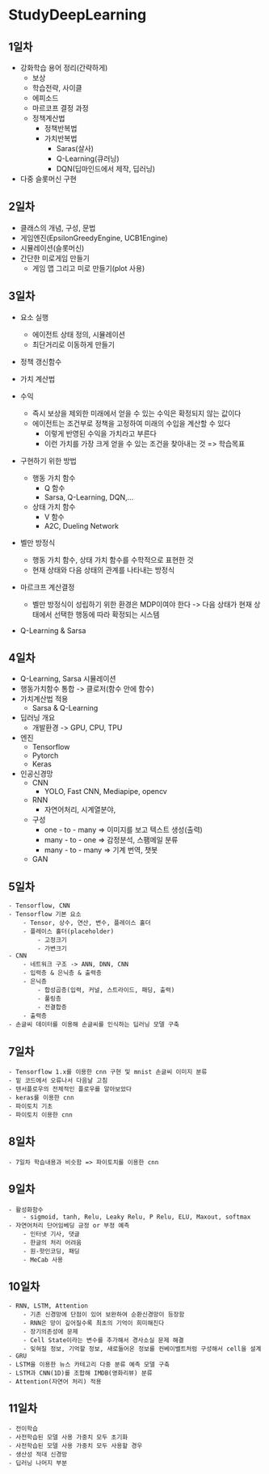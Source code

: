 # StudyDeepLearning

## 1일차
- 강화학습 용어 정리(간략하게)
    - 보상
    - 학습전략, 사이클
    - 에피소드
    - 마르코프 결정 과정
    - 정책계산법
        - 정책반복법
        - 가치반복법
            - Saras(살사)
            - Q-Learning(큐러닝)
            - DQN(딥마인드에서 제작, 딥러닝)
- 다중 슬롯머신 구현

## 2일차
- 클래스의 개념, 구성, 문법
- 게임엔진(EpsilonGreedyEngine, UCB1Engine)
- 시뮬레이션(슬롯머신)
- 간단한 미로게임 만들기
    - 게임 맵 그리고 미로 만들기(plot 사용)

## 3일차
- 요소 실행
    - 에이전트 상태 정의, 시뮬레이션
    - 최단거리로 이동하게 만들기
- 정책 갱신함수
- 가치 계산법

- 수익
    - 즉시 보상을 제외한 미래에서 얻을 수 있는 수익은 확정되지 않는 값이다
    - 에이전트는 조건부로 정책을 고정하여 미래의 수입을 계산할 수 있다
        - 이렇게 반영된 수익을 가치라고 부른다
        - 이런 가치를 가장 크게 얻을 수 있는 조건을 찾아내는 것 => 학습목표

- 구현하기 위한 방법
    - 행동 가치 함수
        - Q 함수
        - Sarsa, Q-Learning, DQN,...
    - 상태 가치 함수
        - V 함수
        - A2C, Dueling Network
- 벨만 방정식
    - 행동 가치 함수, 상태 가치 함수를 수학적으로 표현한 것
    - 현재 상태와 다음 상태의 관계를 나타내는 방정식
- 마르크프 계산결정
    - 벨만 방정식이 성립하기 위한 환경은 MDP이여야 한다 -> 다음 상태가 현재 상태에서 선택한 행동에 따라 확정되는 시스템
- Q-Learning & Sarsa

## 4일차
- Q-Learning, Sarsa 시뮬레이션
- 행동가치함수 통합 -> 클로저(함수 안에 함수)
- 가치계산법 적용
    - Sarsa & Q-Learning
- 딥러닝 개요
    - 개발환경 -> GPU, CPU, TPU
- 엔진
    - Tensorflow
    - Pytorch
    - Keras
- 인공신경망
    - CNN
        - YOLO, Fast CNN, Mediapipe, opencv
    - RNN
        - 자연어처리, 시계열분야, 
    - 구성
        - one - to - many => 이미지를 보고 텍스트 생성(출력)
        - many - to - one => 감정분석, 스팸메일 분류
        - many - to - many => 기계 번역, 챗봇
    - GAN 

## 5일차
    - Tensorflow, CNN
    - Tensorflow 기본 요소
        - Tensor, 상수, 연산, 변수, 플레이스 홀더
        - 플레이스 홀더(placeholder)
            - 고정크기
            - 가변크기
    - CNN
        - 네트워크 구조 -> ANN, DNN, CNN
        - 입력층 & 은닉층 & 출력층
        - 은닉층
            - 합성곱층(입력, 커널, 스트라이드, 패딩, 출력)
            - 풀링층
            - 전결합층
        - 출력층
    - 손글씨 데이터를 이용해 손글씨를 인식하는 딥러닝 모델 구축

## 7일차
    - Tensorflow 1.x를 이용한 cnn 구현 및 mnist 손글씨 이미지 분류
    - 밑 코드에서 오류나서 다음날 고침
    - 텐서플로우의 전체적인 플로우를 알아보았다
    - keras를 이용한 cnn
    - 파이토치 기초
    - 파이토치 이용한 cnn

## 8일차 
    - 7일차 학습내용과 비슷함 => 파이토치를 이용한 cnn

## 9일차
    - 활성화함수
        - sigmoid, tanh, Relu, Leaky Relu, P Relu, ELU, Maxout, softmax
    - 자연어처리 단어임베딩 긍정 or 부정 예측
        - 인터넷 기사, 댓글
        - 한글의 처리 어려움
        - 원-핫인코딩, 패딩
        - MeCab 사용

## 10일차
    - RNN, LSTM, Attention
        - 기존 신경망에 단점이 있어 보완하여 순환신경망이 등장함
        - RNN은 망이 깊어질수록 최초의 기억이 희미해진다
        - 장기의존성에 문제 
        - Cell State이라는 변수를 추가해서 경사소실 문제 해결
        - 잊혀질 정보, 기억할 정보, 새로들어온 정보를 컨베이밸트처럼 구성해서 cell을 설계
    - GRU 
    - LSTM을 이용한 뉴스 카테고리 다중 분류 예측 모델 구축
    - LSTM과 CNN(1D)를 조합해 IMDB(영화리뷰) 분류
    - Attention(자연어 처리) 적용
## 11일차 
    - 전이학습
    - 사전학습된 모델 사용 가중치 모두 초기화
    - 사전학습된 모델 사용 가중치 모두 사용할 경우 
    - 생산성 적대 신경망
    - 딥러닝 나머지 부분
